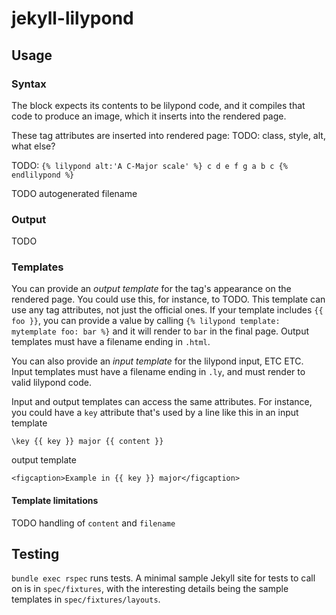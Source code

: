 # jekyll-lilypond

## Usage

### Syntax

The block expects its contents to be lilypond code, and it compiles that code to produce an image, which it inserts into the rendered page.

These tag attributes are inserted into rendered page:
TODO: class, style, alt, what else?

TODO: `{% lilypond alt:'A C-Major scale' %} c d e f g a b c {% endlilypond %}`

TODO autogenerated filename

### Output

TODO 

### Templates

You can provide an _output template_ for the tag's appearance on the rendered page. You could use this, for instance, to TODO. 
This template can use any tag attributes, not just the official ones. If your template includes `{{ foo }}`, you can provide 
a value by calling `{% lilypond template: mytemplate foo: bar %}` and it will render to `bar` in the final page. Output templates 
must have a filename ending in `.html`.

You can also provide an _input template_ for the lilypond input, ETC ETC. Input templates must have a filename ending in `.ly`, and must
render to valid lilypond code. 

Input and output templates can access the same attributes. For instance, you could have a `key` attribute that's used by a line like
this in an input template

```
\key {{ key }} major {{ content }}
```

output template

```
<figcaption>Example in {{ key }} major</figcaption>
```

#### Template limitations

TODO handling of `content` and `filename`

## Testing

`bundle exec rspec` runs tests. A minimal sample Jekyll site for tests to call on is in `spec/fixtures`, 
with the interesting details being the sample templates in `spec/fixtures/layouts`.
